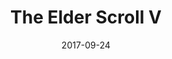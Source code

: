 ---
path: /assets/img/artwork/skyrim.jpg
title: The Elder Scroll V
date: 2017-09-24
tags: 
  - pencil
---